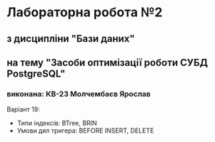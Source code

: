 # Лабораторна робота №2

## з дисципліни "Бази даних"

## на тему "Засоби оптимізації роботи СУБД PostgreSQL"

### виконана: КВ-23 Молчембаєв Ярослав

Варіант 19:
- Типи індексів: BTree, BRIN
- Умови дял тригера: BEFORE INSERT, DELETE
